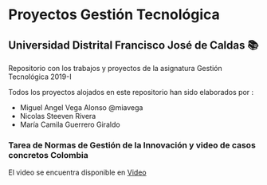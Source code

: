 # Proyectos Gestión Tecnológica
## Universidad Distrital Francisco José de Caldas :books:
Repositorio con los trabajos y proyectos de la asignatura Gestión Tecnológica 2019-I


Todos los proyectos alojados en este repositorio han sido elaborados por :
- Miguel Angel Vega Alonso @miavega
- Nicolas Steeven Rivera 
- María Camila Guerrero Giraldo

### Tarea de Normas de Gestión de la Innovación y video de casos concretos Colombia

El video se encuentra disponible en [Video](http://github.com)
